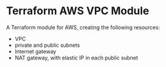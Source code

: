 # Terraform AWS VPC Module

A Terraform module for AWS, creating the following resources:

- VPC
- private and public subnets
- Internet gateway
- NAT gateway, with elastic IP in each public subnet
